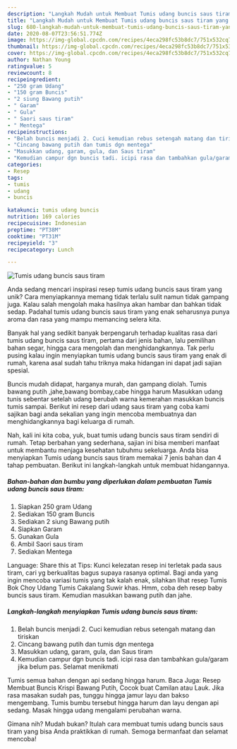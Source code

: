 ```yaml
---
description: "Langkah Mudah untuk Membuat Tumis udang buncis saus tiram yang Lezat Sekali"
title: "Langkah Mudah untuk Membuat Tumis udang buncis saus tiram yang Lezat Sekali"
slug: 680-langkah-mudah-untuk-membuat-tumis-udang-buncis-saus-tiram-yang-lezat-sekali
date: 2020-08-07T23:56:51.774Z
image: https://img-global.cpcdn.com/recipes/4eca298fc53b8dc7/751x532cq70/tumis-udang-buncis-saus-tiram-foto-resep-utama.jpg
thumbnail: https://img-global.cpcdn.com/recipes/4eca298fc53b8dc7/751x532cq70/tumis-udang-buncis-saus-tiram-foto-resep-utama.jpg
cover: https://img-global.cpcdn.com/recipes/4eca298fc53b8dc7/751x532cq70/tumis-udang-buncis-saus-tiram-foto-resep-utama.jpg
author: Nathan Young
ratingvalue: 5
reviewcount: 8
recipeingredient:
- "250 gram Udang"
- "150 gram Buncis"
- "2 siung Bawang putih"
- " Garam"
- " Gula"
- " Saori saus tiram"
- " Mentega"
recipeinstructions:
- "Belah buncis menjadi 2. Cuci kemudian rebus setengah matang dan tiriskan"
- "Cincang bawang putih dan tumis dgn mentega"
- "Masukkan udang, garam, gula, dan Saus tiram"
- "Kemudian campur dgn buncis tadi. icipi rasa dan tambahkan gula/garam jika belum pas. Selamat menikmati"
categories:
- Resep
tags:
- tumis
- udang
- buncis

katakunci: tumis udang buncis 
nutrition: 169 calories
recipecuisine: Indonesian
preptime: "PT38M"
cooktime: "PT31M"
recipeyield: "3"
recipecategory: Lunch

---
```



![Tumis udang buncis saus tiram](https://img-global.cpcdn.com/recipes/4eca298fc53b8dc7/751x532cq70/tumis-udang-buncis-saus-tiram-foto-resep-utama.jpg)

Anda sedang mencari inspirasi resep tumis udang buncis saus tiram yang unik? Cara menyiapkannya memang tidak terlalu sulit namun tidak gampang juga. Kalau salah mengolah maka hasilnya akan hambar dan bahkan tidak sedap. Padahal tumis udang buncis saus tiram yang enak seharusnya punya aroma dan rasa yang mampu memancing selera kita.

Banyak hal yang sedikit banyak berpengaruh terhadap kualitas rasa dari tumis udang buncis saus tiram, pertama dari jenis bahan, lalu pemilihan bahan segar, hingga cara mengolah dan menghidangkannya. Tak perlu pusing kalau ingin menyiapkan tumis udang buncis saus tiram yang enak di rumah, karena asal sudah tahu triknya maka hidangan ini dapat jadi sajian spesial.

Buncis mudah didapat, harganya murah, dan gampang diolah. Tumis bawang putih ,jahe,bawang bombay,cabe hingga harum Masukkan udang tunis sebentar setelah udang berubah warna kemerahan masukkan buncis tumis sampai. Berikut ini resep dari udang saus tiram yang coba kami sajikan bagi anda sekalian yang ingin mencoba membuatnya dan menghidangkannya bagi keluarga di rumah.


Nah, kali ini kita coba, yuk, buat tumis udang buncis saus tiram sendiri di rumah. Tetap berbahan yang sederhana, sajian ini bisa memberi manfaat untuk membantu menjaga kesehatan tubuhmu sekeluarga. Anda bisa menyiapkan Tumis udang buncis saus tiram memakai 7 jenis bahan dan 4 tahap pembuatan. Berikut ini langkah-langkah untuk membuat hidangannya.

<!--inarticleads1-->

##### Bahan-bahan dan bumbu yang diperlukan dalam pembuatan Tumis udang buncis saus tiram:

1. Siapkan 250 gram Udang
1. Sediakan 150 gram Buncis
1. Sediakan 2 siung Bawang putih
1. Siapkan  Garam
1. Gunakan  Gula
1. Ambil  Saori saus tiram
1. Sediakan  Mentega


Language: Share this at Tips: Kunci kelezatan resep ini terletak pada saus tiram, cari yg berkualitas bagus supaya rasanya optimal. Bagi anda yang ingin mencoba variasi tumis yang tak kalah enak, silahkan lihat resep Tumis Bok Choy Udang Tumis Cakalang Suwir khas. Hmm, coba deh resep baby buncis saus tiram. Kemudian masukkan bawang putih dan jahe. 

<!--inarticleads2-->

##### Langkah-langkah menyiapkan Tumis udang buncis saus tiram:

1. Belah buncis menjadi 2. Cuci kemudian rebus setengah matang dan tiriskan
1. Cincang bawang putih dan tumis dgn mentega
1. Masukkan udang, garam, gula, dan Saus tiram
1. Kemudian campur dgn buncis tadi. icipi rasa dan tambahkan gula/garam jika belum pas. Selamat menikmati


Tumis semua bahan dengan api sedang hingga harum. Baca Juga: Resep Membuat Buncis Krispi Bawang Putih, Cocok buat Camilan atau Lauk. Jika rasa masakan sudah pas, tunggu hingga jamur layu dan bakso mengembang. Tumis bumbu tersebut hingga harum dan layu dengan api sedang. Masak hingga udang mengalami perubahan warna. 

Gimana nih? Mudah bukan? Itulah cara membuat tumis udang buncis saus tiram yang bisa Anda praktikkan di rumah. Semoga bermanfaat dan selamat mencoba!
